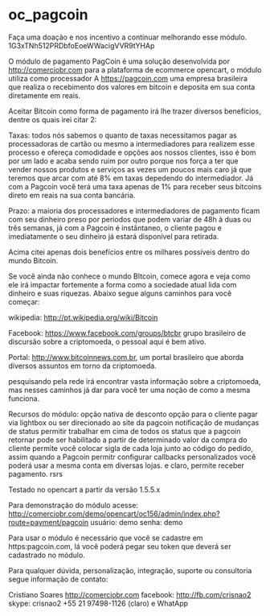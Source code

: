 oc_pagcoin
==========

Faça uma doação e nos incentivo a continuar melhorando esse módulo.
1G3xTNh512PRDbfoEoeWWacigVVR9tYHAp


O módulo de pagamento PagCoin é uma solução desenvolvida por http://comerciobr.com para a plataforma de ecommerce opencart, o módulo utiliza como processador A https://pagcoin.com uma empresa brasileira que realiza o recebimento dos valores em bitcoin e deposita em sua conta diretamente em reais.

Aceitar Bitcoin como forma de pagamento irá lhe trazer diversos benefícios, dentre os quais irei citar 2:

Taxas: todos nós sabemos o quanto de taxas necessitamos pagar as processadoras de cartão ou mesmo a intermediadores para realizem esse processo e ofereça comodidade e opções aos nossos clientes, isso é bom por um lado e acaba sendo ruim por outro porque nos força a ter que vender nossos produtos e serviços as vezes um poucos mais caro já que teremos que arcar com até 8% em taxas depedendo do intermediador. Já com a Pagcoin você terá uma taxa apenas de 1% para receber seus bitcoins direto em reais na sua conta bancária.

Prazo: a maioria dos processadores e intermediadores de pagamento ficam com seu dinheiro preso por periodos que podem variar de 48h à duas ou três semanas, já com a Pagcoin é instântaneo, o cliente pagou e imediatamente o seu dinheiro já estará disponível para retirada.

Acima citei apenas dois benefícios entre os milhares possíveis dentro do mundo Bitcoin.

Se você ainda não conhece o mundo BItcoin, comece agora e veja como ele irá impactar fortemente a forma como a sociedade atual lida com dinheiro e suas riquezas. Abaixo segue alguns caminhos para você começar:

wikipedia: http://pt.wikipedia.org/wiki/Bitcoin

Facebook: https://www.facebook.com/groups/btcbr grupo brasileiro de discursão sobre a criptomoeda, o pessoal aqui é bem ativo.

Portal: http://www.bitcoinnews.com.br, um portal brasileiro que aborda diversos assuntos em torno da criptomoeda.

pesquisando pela rede irá encontrar vasta informação sobre a criptomoeda, mas nesses caminhos já dar para você ter uma noção de como a mesma funciona.

Recursos do módulo:
  opção nativa de desconto
  opção para o cliente pagar via lightbox ou ser direcionado ao site da pagcoin
  notificação de mudanças de status
  permitir trabalhar em cima de todos os status que a pagcoin retornar
  pode ser habilitado a partir de determinado valor da compra do cliente
  permite você colocar sigla de cada loja junto ao código do pedido, assim quando a Pagcoin permitr configurar callbacks personalizados você poderá usar a mesma conta em diversas lojas.
  e claro, permite receber pagamento. rsrs


Testado no opencart a partir da versão  1.5.5.x

Para demonstração do módulo acesse: http://comerciobr.com/demo/opencart/oc156/admin/index.php?route=payment/pagcoin
usuário: demo
senha: demo

Para usar o módulo é necessário que você se cadastre em https:pagcoin.com, lá você poderá pegar seu token que deverá ser cadastrado no módulo.


Para qualquer dúvida, personalização, integração, suporte ou consultoria segue informação de contato:

Cristiano Soares
http://comerciobr.com
facebook: http://fb.com/crisnao2
skype: crisnao2
+55 21 97498-1126 (claro) e WhatApp
